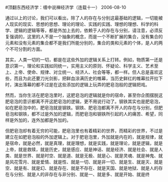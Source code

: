 #顶翻东西经济学：缠中说禅经济学（连载十一）
2006-08-10

                                                


                                                                     

                                                                     
    
通过以上的讨论，我们可以看出，除了人的存在与分别这最基础的逻辑，一切能被人现实的现实、思想的思想、理论的理论、实践的实践、理想的理想、科学的科学、逻辑的逻辑等等，都是外加上去的，依赖于人的存在与分别，请注意，必须反复强调的，这里的人不是一个抽象的概念，而是一个不断扩展的集合，没有集合的元素和没有元素的集合都不是我们所能分别的，集合的类和元素的个体，是人的两个不可分割的方面。
 
    
其实，人类一切的一切，都是在这些外加的逻辑关系上打转。例如，物质第一还是意识第一，理论和实践如同统一，实用主义的原则、怀疑论、科学主义、艺术至上、上帝、使命、规律、对立统一、经济人、社会等等，都一样。但人总是喜欢这些，而且为此还要刀光剑影，把鲜血涂满历史的帷幕，当历史鲜红的帷幕拉开拉下时，演出落幕的都不过是在这些添加的逻辑上玩弄的肥皂泡般的逻辑把戏。
 
    
然而，当你生活在肥皂泡里时，这肥皂泡的逻辑就是你的宿命，甚至你企图摆脱这肥皂泡的意识都离不开这肥皂泡的逻辑，更不用说行动了。钢铁其实也是肥皂泡，如在肥皂泡中的，肥皂泡就是钢铁。钢铁、肥皂泡都离不开人的存在与分别，但肥皂泡和钢铁，都不过是外加的逻辑，而肥皂泡和钢铁所引起的人的痛苦、希望，同样是外加的，连外加都是外加的。
 
    
但肥皂泡却有着无穷的可能，肥皂泡里也有着精彩的世界，而精彩的世界，不过是建立在如肥皂泡般的外加逻辑上。对于肥皂泡里，外加就是内在的，就是规律，就是宿命，就是必然，就是真理，就是理想，就是实践，就是理论，就是逻辑，就是上帝，就是救赎，就是历史，就是感应、就是神话、就是经济、就是社会、就是人类、就是世界、就是时空、就是道、就是无极、就是心、就是灵魂、就是神鬼、就是风花雪月、就是爱情、就是性、就是一切、就是非一切、就是生、就是灭、就是空、就是有、就是幻、就是存在、就是不存在、就是天国、就是地狱、就是人的存在与分别、就是人的非存在与非分别、就是一、就是多、就是开始、就是终